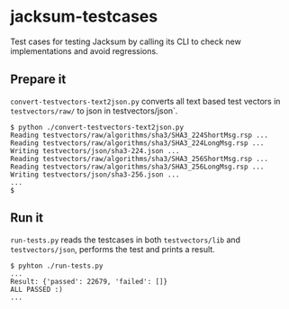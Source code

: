 # jacksum-testcases
Test cases for testing Jacksum by calling its CLI to check new implementations and avoid regressions.

## Prepare it

`convert-testvectors-text2json.py` converts all text based test vectors in `testvectors/raw/` to json in testvectors/json`.
```
$ python ./convert-testvectors-text2json.py
Reading testvectors/raw/algorithms/sha3/SHA3_224ShortMsg.rsp ...
Reading testvectors/raw/algorithms/sha3/SHA3_224LongMsg.rsp ...
Writing testvectors/json/sha3-224.json ...
Reading testvectors/raw/algorithms/sha3/SHA3_256ShortMsg.rsp ...
Reading testvectors/raw/algorithms/sha3/SHA3_256LongMsg.rsp ...
Writing testvectors/json/sha3-256.json ...
...
$
```


## Run it

`run-tests.py` reads the testcases in both `testvectors/lib` and `testvectors/json`, performs the test and prints a result.

```
$ pyhton ./run-tests.py
...
Result: {'passed': 22679, 'failed': []}
ALL PASSED :)
...
```
